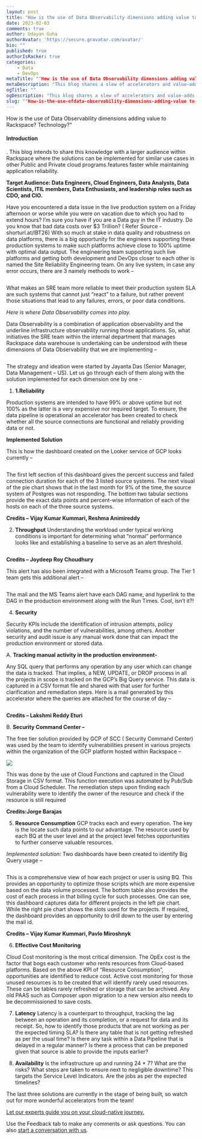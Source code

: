```yaml
---
layout: post
title: "How is the use of Data Observability dimensions adding value to Rackspace Technology?"
date: 2023-02-03
comments: true
author: Udayan Guha
authorAvatar: 'https://secure.gravatar.com/avatar/'
bio: ""
published: true
authorIsRacker: true
categories:
    - Data
    - DevOps
metaTitle: ""How is the use of Data Observability dimensions adding value to Rackspace? Technology"?
metaDescription: "This blog shares a slew of accelerators and value-adds as part of the Data Observability initiative undertaken by the Site Reliability Engineering team of the Rackspace ITS departmen.t "
ogTitle: ""
ogDescription: "This blog shares a slew of accelerators and value-adds as part of the Data Observability initiative undertaken by the Site Reliability Engineering team of the Rackspace ITS department "
slug: ""How-is-the-use-ofdata-observability-dimensions-adding-value to-rackspace-Technology"
---
```


How is the use of Data Observability dimensions adding value to Rackspace? Technology?"
<!--more-->

#### Introduction

. This blog intends to share this knowledge with a larger audience within Rackspace where the solutions can be implemented for similar use cases in other Public and Private cloud programs.features faster while maintaining application reliability.


**Target Audience: Data Engineers, Cloud Engineers, Data Analysts, Data Scientists, ITIL members, Data Enthusiasts, and leadership roles such as CDO, and CIO.**


Have you encountered a data issue in the live production system on a Friday afternoon or worse while you were on vacation due to which you had to extend hours? I’m sure you have if you are a Data guy in the IT industry. Do you know that bad data costs over $3 Trillion? ( Refer Source - shorturl.at/lBT26) With so much at stake in data quality and robustness on data platforms, there is a big opportunity for the engineers supporting these production systems to make such platforms achieve close to 100% uptime with optimal data output. The engineering team supporting such live platforms and getting both development and DevOps closer to each other is named the Site Reliability Engineering team. On any live system, in case any error occurs, there are 3 namely methods to work –

<img src=Picture1.png title="" alt="">


What makes an SRE team more reliable to meet their production system SLA are such systems that cannot just “react” to a failure, but rather prevent those situations that lead to any failures, errors, or poor data conditions.

*Here is where Data Observability comes into play.*

Data Observability is a combination of application observability and the underline infrastructure observability running those applications. 
So, what initiatives the SRE team within the internal department that manages Rackspace data warehouse is undertaking can be understood with these dimensions of Data Observability that we are implementing – 


<img src=Picture2.png title="" alt="">

The strategy and ideation were started by Jayanta Das (Senior Manager, Data Management – US). 
Let us go through each of them along with the solution implemented for each dimension one by one -

1. **1.Reliability**

Production systems are intended to have 99% or above uptime but not 100% as the latter is a very expensive nor required target. To ensure, the data pipeline is operational an accelerator has been created to check whether all the source connections are functional and reliably providing data or not. 

**Implemented Solution**

This is how the dashboard created on the Looker service of GCP looks currently –

<img src=Picture3.png title="" alt="">

The first left section of this dashboard gives the percent success and failed connection duration for each of the 3 listed source systems. The next visual of the pie chart shows that in the last month for 9% of the time, the source system of Postgres was not responding. The bottom two tabular sections provide the exact data points and percent-wise information of each of the hosts on each of the three source systems.

**Credits – Vijay Kumar Kummari, Reshma Animireddy**

2.	**Throughput** 
Understanding the workload under typical working conditions is important for determining what “normal” performance looks like and establishing a baseline to serve as an alert threshold.

<img src=Picture4.png title="" alt="">

**Credits – Joydeep Roy Choudhury**


This alert has also been integrated with a Microsoft Teams group. The Tier 1 team gets this additional alert –

<img src=Picture5.png title="" alt="">

The mail and the MS Teams alert have each DAG name, and hyperlink to the DAG in the production environment along with the Run Times. Cool, isn’t it?!

4.	**Security** 

Security KPIs include the identification of intrusion attempts, policy violations, and the number of vulnerabilities, among others. Another security and audit issue is any manual work done that can impact the production environment or stored data. 


A.	**Tracking manual activity in the production environment-**


Any SQL query that performs any operation by any user which can change the data is tracked. That implies, a NEW, UPDATE, or DROP process in all the projects in scope is tracked on the GCP’s Big Query service. This data is captured in a CSV format file and shared with that user for further clarification and remediation steps. Here is a mail generated by this accelerator where the queries are attached for the course of day –

<img src=Picture6.png title="" alt="">

**Credits – Lakshmi Reddy Eturi**

B.	**Security Command Center –**

The free tier solution provided by GCP of SCC ( Security Command Center) was used by the team to identify vulnerabilities present in various projects within the organization of the GCP platform hosted within Rackspace –


<img src=Picture7.png img="" img="">

This was done by the use of Cloud Functions and captured in the Cloud Storage in CSV format. This function execution was automated by Pub/Sub from a Cloud Scheduler. The remediation steps upon finding each vulnerability were to identify the owner of the resource and check if the resource is still required

 **Credits:Jorge Barajas**

5.	**Resource Consumption**
GCP tracks each and every operation. The key is the locate such data points to our advantage. The resource used by each BQ at the user level and at the project level fetches opportunities to further conserve valuable resources.


*Implemented solution:*
Two dashboards have been created to identify Big Query usage –

<img src=Picture8.png title="" alt= "">


This is a comprehensive view of how each project or user is using BQ. This provides an opportunity to optimize those scripts which are more expensive based on the data volume processed.  The bottom table also provides the cost of each process in that billing cycle for such processes. One can see, this dashboard captures data for different projects in the left pie chart. While the right pie chart shows the slots used for the projects. If required, the dashboard provides an opportunity to drill down to the user by entering the mail id.

**Credits – Vijay Kumar Kummari, Pavlo Miroshnyk**

6.	**Effective Cost Monitoring**

Cloud Cost monitoring is the most critical dimension. The OpEx cost is the factor that bogs each customer who rents resources from Cloud-based platforms. Based on the above KPI of “Resource Consumption”, opportunities are identified to reduce cost. Active cost monitoring for those unused resources is to be created that will identify rarely used resources. These can be tables rarely refreshed or storage that can be archived. Any old PAAS such as Composer upon migration to a new version also needs to be decommissioned to save costs.


7.	**Latency** 
Latency is a counterpart to throughput, tracking the lag between an operation and its completion, or a request for data and its receipt. So, how to identify those products that are not working as per the expected timing SLA? Is there any table that is not getting refreshed as per the usual time? Is there any task within a Data Pipeline that is delayed in a regular manner? Is there a process that can be preponed given that source is able to provide the inputs earlier?  


8.	**Availability** 
Is the infrastructure up and running 24 * 7? What are the risks? What steps are taken to ensure next to negligible downtime? This targets the Service Level Indicators. Are the jobs as per the expected timelines?

The last three solutions are currently in the stage of being built, so watch out for more wonderful accelerators from the team!





<a class="cta red" id="cta" href="https://www.rackspace.com/hub/modern-cloud-applications">Let our experts guide you on your cloud-native journey.</a>

Use the Feedback tab to make any comments or ask questions. You can also
[start a conversation with us](https://www.rackspace.com/contact).
